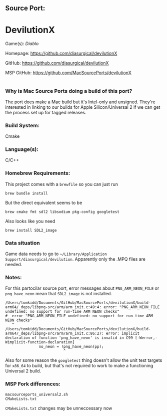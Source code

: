 ## Source Port:
# DevilutionX

Game(s): *Diablo*

Homepage: https://github.com/diasurgical/devilutionX

GitHub: https://github.com/diasurgical/devilutionX

MSP GitHub: https://github.com/MacSourcePorts/devilutionX

#
### Why is Mac Source Ports doing a build of this port?
The port does make a Mac build but it's Intel-only and unsigned. They're interested in linking to our builds for Apple Silicon/Universal 2 if we can get the process set up for tagged releases.

### Build System: 
Cmake

### Language(s):
C/C++

### Homebrew Requirements:
This project comes with a `brewfile` so you can just run 
```
brew bundle install
```

But the direct equivalent seems to be

```
brew cmake fmt sdl2 libsodium pkg-config googletest
```

Also looks like you need

```
brew install SDL2_image
```

### Data situation
Game data needs to go to `~/Library/Application Support/diasurgical/devilution`. Apparently only the .MPQ files are needed. 

### Notes:
For this partocilar source port, error messages about `PNG_ARM_NEON_FILE` or `png_have_neon` mean that `SDL2_image` is not installed.

```
/Users/tomkidd/Documents/GitHub/MacSourcePorts/devilutionX/build-arm64/_deps/libpng-src/arm/arm_init.c:49:4: error: "PNG_ARM_NEON_FILE undefined: no support for run-time ARM NEON checks"
#  error "PNG_ARM_NEON_FILE undefined: no support for run-time ARM NEON checks"
   ^
/Users/tomkidd/Documents/GitHub/MacSourcePorts/devilutionX/build-arm64/_deps/libpng-src/arm/arm_init.c:86:27: error: implicit declaration of function 'png_have_neon' is invalid in C99 [-Werror,-Wimplicit-function-declaration]
               no_neon = !png_have_neon(pp);
                          ^
```

Also for some reason the `googletest` thing doesn't allow the unit test targets for `x86_64` to build, but that's not required to work to make a functioning Universal 2 build. 

### MSP Fork differences:
```
macsourceports_universal2.sh
CMakeLists.txt
```

`CMakeLists.txt` changes may be unneccessary now